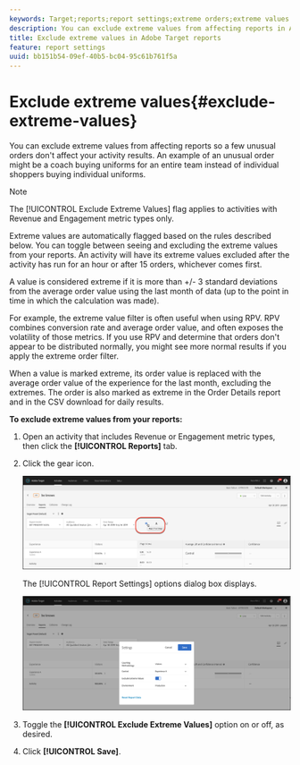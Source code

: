 ```yaml
---
keywords: Target;reports;report settings;extreme orders;extreme values
description: You can exclude extreme values from affecting reports in Adobe Target so a few unusual orders don't affect your activity results. An example of an unusual order might be a coach buying uniforms for an entire team instead of individual shoppers buying individual uniforms.
title: Exclude extreme values in Adobe Target reports
feature: report settings
uuid: bb151b54-09ef-40b5-bc04-95c61b761f5a
---
```


# Exclude extreme values{#exclude-extreme-values}

You can exclude extreme values from affecting reports so a few unusual orders don't affect your activity results. An example of an unusual order might be a coach buying uniforms for an entire team instead of individual shoppers buying individual uniforms.

>[!NOTE]
>
>The [!UICONTROL Exclude Extreme Values] flag applies to activities with Revenue and Engagement metric types only.

Extreme values are automatically flagged based on the rules described below. You can toggle between seeing and excluding the extreme values from your reports. An activity will have its extreme values excluded after the activity has run for an hour or after 15 orders, whichever comes first.

A value is considered extreme if it is more than +/- 3 standard deviations from the average order value using the last month of data (up to the point in time in which the calculation was made).

For example, the extreme value filter is often useful when using RPV. RPV combines conversion rate and average order value, and often exposes the volatility of those metrics. If you use RPV and determine that orders don't appear to be distributed normally, you might see more normal results if you apply the extreme order filter.

When a value is marked extreme, its order value is replaced with the average order value of the experience for the last month, excluding the extremes. The order is also marked as extreme in the Order Details report and in the CSV download for daily results.

**To exclude extreme values from your reports:** 

1. Open an activity that includes Revenue or Engagement metric types, then click the **[!UICONTROL Reports]** tab.
1. Click the gear icon.

   ![Report settings](/help/c-reports/c-report-settings/assets/report-settings-gear-icon.png)

   The [!UICONTROL Report Settings] options dialog box displays.

   ![Step Result](assets/exclude_extreme_values.png)

1. Toggle the **[!UICONTROL Exclude Extreme Values]** option on or off, as desired.
1. Click **[!UICONTROL Save]**.
